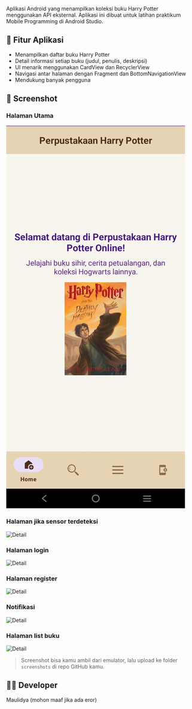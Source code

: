 Aplikasi Android yang menampilkan koleksi buku Harry Potter menggunakan API eksternal. Aplikasi ini dibuat untuk latihan praktikum Mobile Programming di Android Studio.

## 🧩 Fitur Aplikasi
- Menampilkan daftar buku Harry Potter
- Detail informasi setiap buku (judul, penulis, deskripsi)
- UI menarik menggunakan CardView dan RecyclerView
- Navigasi antar halaman dengan Fragment dan BottomNavigationView
- Mendukung banyak pengguna

## 📸 Screenshot

### Halaman Utama
![List](halamanAwal.jpg)

### Halaman jika sensor terdeteksi
![Detail](HalamanSensor)

### Halaman login
![Detail](HalamanSensor)

### Halaman register
![Detail](HalamanSensor)

### Notifikasi
![Detail](HalamanSensor)

### Halaman list buku
![Detail](HalamanSensor)
> Screenshot bisa kamu ambil dari emulator, lalu upload ke folder `screenshots` di repo GitHub kamu.
## 👩‍💻 Developer
Maulidya (mohon maaf jika ada eror)
